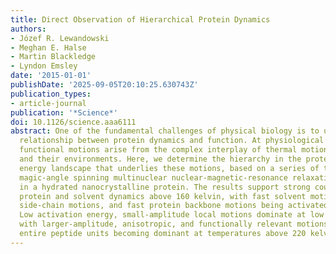 ```yaml
---
title: Direct Observation of Hierarchical Protein Dynamics
authors:
- Józef R. Lewandowski
- Meghan E. Halse
- Martin Blackledge
- Lyndon Emsley
date: '2015-01-01'
publishDate: '2025-09-05T20:10:25.630743Z'
publication_types:
- article-journal
publication: '*Science*'
doi: 10.1126/science.aaa6111
abstract: One of the fundamental challenges of physical biology is to understand the
  relationship between protein dynamics and function. At physiological temperatures,
  functional motions arise from the complex interplay of thermal motions of proteins
  and their environments. Here, we determine the hierarchy in the protein conformational
  energy landscape that underlies these motions, based on a series of temperature-dependent
  magic-angle spinning multinuclear nuclear-magnetic-resonance relaxation measurements
  in a hydrated nanocrystalline protein. The results support strong coupling between
  protein and solvent dynamics above 160 kelvin, with fast solvent motions, slow protein
  side-chain motions, and fast protein backbone motions being activated consecutively.
  Low activation energy, small-amplitude local motions dominate at low temperatures,
  with larger-amplitude, anisotropic, and functionally relevant motions involving
  entire peptide units becoming dominant at temperatures above 220 kelvin.
---
```

